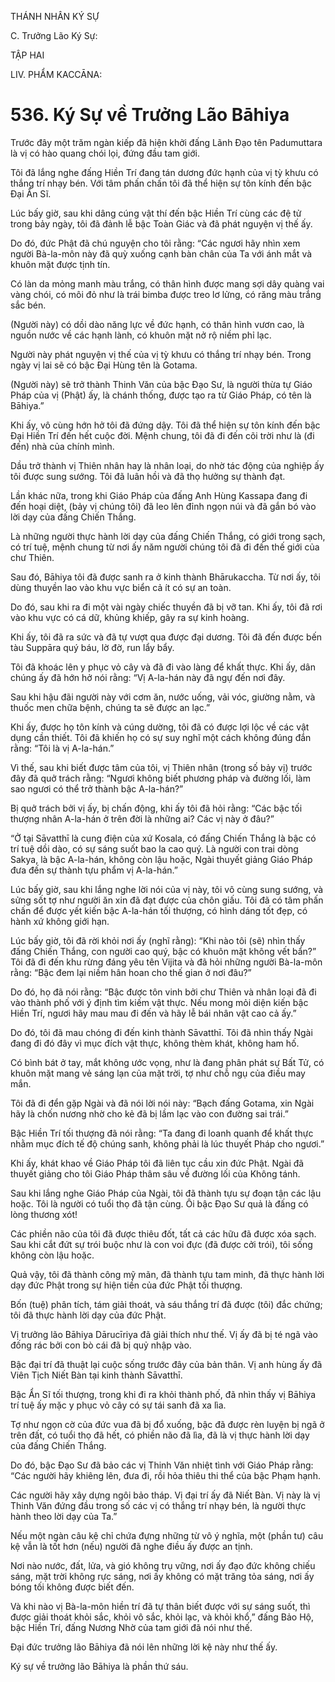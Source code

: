 THÁNH NHÂN KÝ SỰ

C. Trưởng Lão Ký Sự:

TẬP HAI

LIV. PHẨM KACCĀNA:

# 536. Ký Sự về Trưởng Lão Bāhiya

Trước đây một trăm ngàn kiếp đã hiện khởi đấng Lãnh Đạo tên Padumuttara là vị có hào quang chói lọi, đứng đầu tam giới.

Tôi đã lắng nghe đấng Hiền Trí đang tán dương đức hạnh của vị tỳ khưu có thắng trí nhạy bén. Với tâm phấn chấn tôi đã thể hiện sự tôn kính đến bậc Đại Ẩn Sĩ.

Lúc bấy giờ, sau khi dâng cúng vật thí đến bậc Hiền Trí cùng các đệ tử trong bảy ngày, tôi đã đảnh lễ bậc Toàn Giác và đã phát nguyện vị thế ấy.

Do đó, đức Phật đã chú nguyện cho tôi rằng: “Các ngươi hãy nhìn xem người Bà-la-môn này đã quỳ xuống cạnh bàn chân của Ta với ánh mắt và khuôn mặt được tịnh tín.

Có làn da mỏng manh màu trắng, có thân hình được mang sợi dây quàng vai vàng chói, có môi đỏ như là trái bimba được treo lơ lửng, có răng màu trắng sắc bén.

(Người này) có dồi dào năng lực về đức hạnh, có thân hình vươn cao, là nguồn nước về các hạnh lành, có khuôn mặt nở rộ niềm phỉ lạc.

Người này phát nguyện vị thế của vị tỳ khưu có thắng trí nhạy bén. Trong ngày vị lai sẽ có bậc Đại Hùng tên là Gotama.

(Người này) sẽ trở thành Thinh Văn của bậc Đạo Sư, là người thừa tự Giáo Pháp của vị (Phật) ấy, là chánh thống, được tạo ra từ Giáo Pháp, có tên là Bāhiya.”

Khi ấy, vô cùng hớn hở tôi đã đứng dậy. Tôi đã thể hiện sự tôn kính đến bậc Đại Hiền Trí đến hết cuộc đời. Mệnh chung, tôi đã đi đến cõi trời như là (đi đến) nhà của chính mình.

Dầu trở thành vị Thiên nhân hay là nhân loại, do nhờ tác động của nghiệp ấy tôi được sung sướng. Tôi đã luân hồi và đã thọ hưởng sự thành đạt.

Lần khác nữa, trong khi Giáo Pháp của đấng Anh Hùng Kassapa đang đi đến hoại diệt, (bảy vị chúng tôi) đã leo lên đỉnh ngọn núi và đã gắn bó vào lời dạy của đấng Chiến Thắng.

Là những người thực hành lời dạy của đấng Chiến Thắng, có giới trong sạch, có trí tuệ, mệnh chung từ nơi ấy năm người chúng tôi đã đi đến thế giới của chư Thiên.

Sau đó, Bāhiya tôi đã được sanh ra ở kinh thành Bhārukaccha. Từ nơi ấy, tôi dùng thuyền lao vào khu vực biển cả ít có sự an toàn.

Do đó, sau khi ra đi một vài ngày chiếc thuyền đã bị vỡ tan. Khi ấy, tôi đã rơi vào khu vực có cá dữ, khủng khiếp, gây ra sự kinh hoàng.

Khi ấy, tôi đã ra sức và đã tự vượt qua được đại dương. Tôi đã đến được bến tàu Suppāra quý báu, lờ đờ, run lẩy bẩy.

Tôi đã khoác lên y phục vỏ cây và đã đi vào làng để khất thực. Khi ấy, dân chúng ấy đã hớn hở nói rằng: “Vị A-la-hán này đã ngự đến nơi đây.

Sau khi hậu đãi người này với cơm ăn, nước uống, vải vóc, giường nằm, và thuốc men chữa bệnh, chúng ta sẽ được an lạc.”

Khi ấy, được họ tôn kính và cúng dường, tôi đã có được lợi lộc về các vật dụng cần thiết. Tôi đã khiến họ có sự suy nghĩ một cách không đúng đắn rằng: “Tôi là vị A-la-hán.”

Vì thế, sau khi biết được tâm của tôi, vị Thiên nhân (trong số bảy vị) trước đây đã quở trách rằng: “Ngươi không biết phương pháp và đường lối, làm sao ngươi có thể trở thành bậc A-la-hán?”

Bị quở trách bởi vị ấy, bị chấn động, khi ấy tôi đã hỏi rằng: “Các bậc tối thượng nhân A-la-hán ở trên đời là những ai? Các vị này ở đâu?”

“Ở tại Sāvatthī là cung điện của xứ Kosala, có đấng Chiến Thắng là bậc có trí tuệ dồi dào, có sự sáng suốt bao la cao quý. Là người con trai dòng Sakya, là bậc A-la-hán, không còn lậu hoặc, Ngài thuyết giảng Giáo Pháp đưa đến sự thành tựu phẩm vị A-la-hán.”

Lúc bấy giờ, sau khi lắng nghe lời nói của vị này, tôi vô cùng sung sướng, và sửng sốt tợ như người ăn xin đã đạt được của chôn giấu. Tôi đã có tâm phấn chấn để được yết kiến bậc A-la-hán tối thượng, có hình dáng tốt đẹp, có hành xứ không giới hạn.

Lúc bấy giờ, tôi đã rời khỏi nơi ấy (nghĩ rằng): “Khi nào tôi (sẽ) nhìn thấy đấng Chiến Thắng, con người cao quý, bậc có khuôn mặt không vết bẩn?” Tôi đã đi đến khu rừng đáng yêu tên Vijita và đã hỏi những người Bà-la-môn rằng: “Bậc đem lại niềm hân hoan cho thế gian ở nơi đâu?”

Do đó, họ đã nói rằng: “Bậc được tôn vinh bởi chư Thiên và nhân loại đã đi vào thành phố với ý định tìm kiếm vật thực. Nếu mong mỏi diện kiến bậc Hiền Trí, ngươi hãy mau mau đi đến và hãy lễ bái nhân vật cao cả ấy.”

Do đó, tôi đã mau chóng đi đến kinh thành Sāvatthī. Tôi đã nhìn thấy Ngài đang đi đó đây vì mục đích vật thực, không thèm khát, không ham hố.

Có bình bát ở tay, mắt không ước vọng, như là đang phân phát sự Bất Tử, có khuôn mặt mang vẻ sáng lạn của mặt trời, tợ như chỗ ngụ của điều may mắn.

Tôi đã đi đển gặp Ngài và đã nói lời nói này: “Bạch đấng Gotama, xin Ngài hãy là chốn nương nhờ cho kẻ đã bị lầm lạc vào con đường sai trái.”

Bậc Hiền Trí tối thượng đã nói rằng: “Ta đang đi loanh quanh để khất thực nhằm mục đích tế độ chúng sanh, không phải là lúc thuyết Pháp cho ngươi.”

Khi ấy, khát khao về Giáo Pháp tôi đã liên tục cầu xin đức Phật. Ngài đã thuyết giảng cho tôi Giáo Pháp thâm sâu về đường lối của Không tánh.

Sau khi lắng nghe Giáo Pháp của Ngài, tôi đã thành tựu sự đoạn tận các lậu hoặc. Tôi là người có tuổi thọ đã tận cùng. Ôi bậc Đạo Sư quả là đấng có lòng thương xót!

Các phiền não của tôi đã được thiêu đốt, tất cả các hữu đã được xóa sạch. Sau khi cắt đứt sự trói buộc như là con voi đực (đã được cởi trói), tôi sống không còn lậu hoặc.

Quả vậy, tôi đã thành công mỹ mãn, đã thành tựu tam minh, đã thực hành lời dạy đức Phật trong sự hiện tiền của đức Phật tối thượng.

Bốn (tuệ) phân tích, tám giải thoát, và sáu thắng trí đã được (tôi) đắc chứng; tôi đã thực hành lời dạy của đức Phật.

Vị trưởng lão Bāhiya Dārucīriya đã giải thích như thế. Vị ấy đã bị té ngã vào đống rác bởi con bò cái đã bị quỷ nhập vào.

Bậc đại trí đã thuật lại cuộc sống trước đây của bản thân. Vị anh hùng ấy đã Viên Tịch Niết Bàn tại kinh thành Sāvatthī.

Bậc Ẩn Sĩ tối thượng, trong khi đi ra khỏi thành phố, đã nhìn thấy vị Bāhiya trí tuệ ấy mặc y phục vỏ cây có sự tái sanh đã xa lìa.

Tợ như ngọn cờ của đức vua đã bị đổ xuống, bậc đã được rèn luyện bị ngã ở trên đất, có tuổi thọ đã hết, có phiền não đã lìa, đã là vị thực hành lời dạy của đấng Chiến Thắng.

Do đó, bậc Đạo Sư đã bảo các vị Thinh Văn nhiệt tình với Giáo Pháp rằng: “Các người hãy khiêng lên, đưa đi, rồi hỏa thiêu thi thể của bậc Phạm hạnh.

Các người hãy xây dựng ngôi bảo tháp. Vị đại trí ấy đã Niết Bàn. Vị này là vị Thinh Văn đứng đầu trong số các vị có thắng trí nhạy bén, là người thực hành theo lời dạy của Ta.”

Nếu một ngàn câu kệ chỉ chứa đựng những từ vô ý nghĩa, một (phần tư) câu kệ vẫn là tốt hơn (nếu) người đã nghe điều ấy được an tịnh.

Nơi nào nước, đất, lửa, và gió không trụ vững, nơi ấy đạo đức không chiếu sáng, mặt trời không rực sáng, nơi ấy không có mặt trăng tỏa sáng, nơi ấy bóng tối không được biết đến.

Và khi nào vị Bà-la-môn hiền trí đã tự thân biết được với sự sáng suốt, thì được giải thoát khỏi sắc, khỏi vô sắc, khỏi lạc, và khỏi khổ,” đấng Bảo Hộ, bậc Hiền Trí, đấng Nương Nhờ của tam giới đã nói như thế.

Đại đức trưởng lão Bāhiya đã nói lên những lời kệ này như thế ấy.

Ký sự về trưởng lão Bāhiya là phần thứ sáu.
